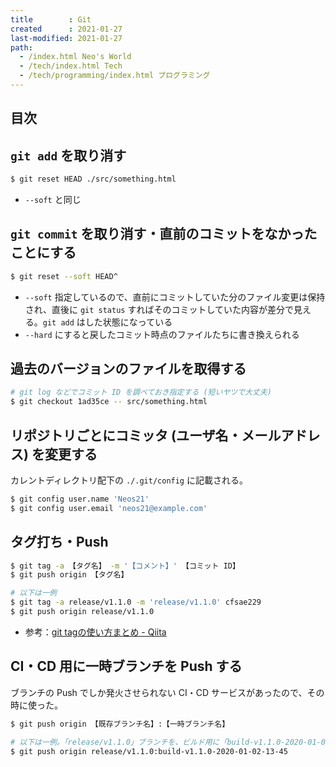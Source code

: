 ```yaml
---
title        : Git
created      : 2021-01-27
last-modified: 2021-01-27
path:
  - /index.html Neo's World
  - /tech/index.html Tech
  - /tech/programming/index.html プログラミング
---
```


## 目次


## `git add` を取り消す

```bash
$ git reset HEAD ./src/something.html
```

- `--soft` と同じ


## `git commit` を取り消す・直前のコミットをなかったことにする

```bash
$ git reset --soft HEAD^
```

- `--soft` 指定しているので、直前にコミットしていた分のファイル変更は保持され、直後に `git status` すればそのコミットしていた内容が差分で見える。`git add` はした状態になっている
- `--hard` にすると戻したコミット時点のファイルたちに書き換えられる


## 過去のバージョンのファイルを取得する

```bash
# git log などでコミット ID を調べておき指定する (短いヤツで大丈夫)
$ git checkout 1ad35ce -- src/something.html
```


## リポジトリごとにコミッタ (ユーザ名・メールアドレス) を変更する

カレントディレクトリ配下の `./.git/config` に記載される。

```bash
$ git config user.name 'Neos21'
$ git config user.email 'neos21@example.com'
```


## タグ打ち・Push

```bash
$ git tag -a 【タグ名】 -m '【コメント】' 【コミット ID】
$ git push origin 【タグ名】

# 以下は一例
$ git tag -a release/v1.1.0 -m 'release/v1.1.0' cfsae229
$ git push origin release/v1.1.0
```

- 参考：[git tagの使い方まとめ - Qiita](https://qiita.com/growsic/items/ed67e03fda5ab7ef9d08)


## CI・CD 用に一時ブランチを Push する

ブランチの Push でしか発火させられない CI・CD サービスがあったので、その時に使った。

```bash
$ git push origin 【既存ブランチ名】:【一時ブランチ名】

# 以下は一例。「release/v1.1.0」ブランチを、ビルド用に「build-v1.1.0-2020-01-02-13-45」とおいうブランチ名を付けて Push する
$ git push origin release/v1.1.0:build-v1.1.0-2020-01-02-13-45
```
